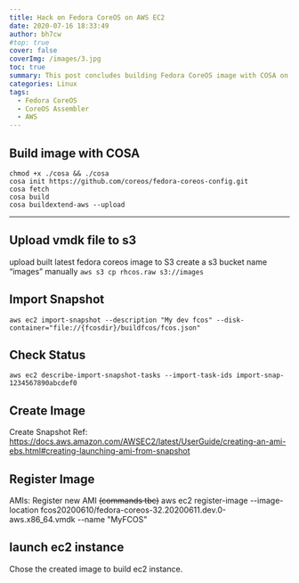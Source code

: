 ```yaml
---
title: Hack on Fedora CoreOS on AWS EC2
date: 2020-07-16 18:33:49
author: bh7cw
#top: true
cover: false
coverImg: /images/3.jpg
toc: true
summary: This post concludes building Fedora CoreOS image with COSA on AWS EC2.
categories: Linux
tags:
  - Fedora CoreOS
  - CoreOS Assembler
  - AWS
---
```

## Build image with COSA
```
chmod +x ./cosa && ./cosa
cosa init https://github.com/coreos/fedora-coreos-config.git
cosa fetch
cosa build
cosa buildextend-aws --upload
```
-------------------------------------------
## Upload vmdk file to s3
upload built latest fedora coreos image to S3
create a s3 bucket name “images” manually
`aws s3 cp rhcos.raw s3://images`
## Import Snapshot
`aws ec2 import-snapshot --description "My dev fcos" --disk-container="file://{fcosdir}/buildfcos/fcos.json"`
## Check Status
`aws ec2 describe-import-snapshot-tasks --import-task-ids import-snap-1234567890abcdef0`
## Create Image
Create Snapshot
Ref:
https://docs.aws.amazon.com/AWSEC2/latest/UserGuide/creating-an-ami-ebs.html#creating-launching-ami-from-snapshot

## Register Image
AMIs: Register new AMI
~~(commands tbc)~~
aws ec2 register-image --image-location fcos20200610/fedora-coreos-32.20200611.dev.0-aws.x86_64.vmdk --name "MyFCOS"

## launch ec2 instance
Chose the created image to build ec2 instance.
